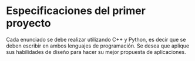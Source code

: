 # Especificaciones del primer proyecto
  Cada enunciado se debe realizar utilizando C++ y Python, es decir que se deben escribir en ambos
  lenguajes de programación. Se desea que aplique sus habilidades de diseño para hacer su mejor
  propuesta de aplicaciones.
